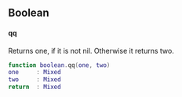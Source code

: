 Boolean
-------
#### qq
Returns one, if it is not nil. Otherwise it returns two.
```lua
function boolean.qq(one, two)
one     : Mixed
two     : Mixed
return  : Mixed
```
